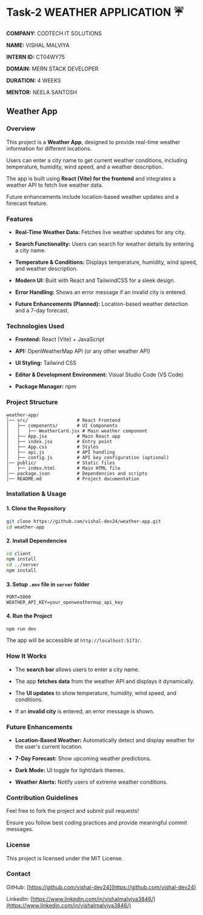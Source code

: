 # Task-2 WEATHER APPLICATION ☔

**COMPANY:** CODTECH IT SOLUTIONS  

**NAME:** VISHAL MALVIYA  

**INTERN ID:** CT04WY75  

**DOMAIN:** MERN STACK DEVELOPER  

**DURATION:** 4 WEEKS  

**MENTOR:** NEELA SANTOSH  

## Weather App

### Overview

This project is a **Weather App**, designed to provide real-time weather information for different locations. 

Users can enter a city name to get current weather conditions, including temperature, humidity, wind speed, and a weather description. 

The app is built using **React (Vite) for the frontend** and integrates a weather API to fetch live weather data. 

Future enhancements include location-based weather updates and a forecast feature. 

### Features

- **Real-Time Weather Data:** Fetches live weather updates for any city.  

- **Search Functionality:** Users can search for weather details by entering a city name.  

- **Temperature & Conditions:** Displays temperature, humidity, wind speed, and weather description.  

- **Modern UI:** Built with React and TailwindCSS for a sleek design.  

- **Error Handling:** Shows an error message if an invalid city is entered.  

- **Future Enhancements (Planned):** Location-based weather detection and a 7-day forecast.  

### Technologies Used

- **Frontend:** React (Vite) + JavaScript  

- **API:** OpenWeatherMap API (or any other weather API)  

- **UI Styling:** Tailwind CSS  

- **Editor & Development Environment:** Visual Studio Code (VS Code)  

- **Package Manager:** npm  

### Project Structure

```
weather-app/
│── src/                  # React Frontend
│   ├── components/       # UI Components
│   │   ├── WeatherCard.jsx # Main weather component
│   ├── App.jsx           # Main React app
│   ├── index.jsx         # Entry point
│   ├── App.css           # Styles
│   ├── api.js            # API handling
│   ├── config.js         # API key configuration (optional)
│── public/               # Static files
│   ├── index.html        # Main HTML file
│── package.json          # Dependencies and scripts
│── README.md             # Project documentation
```

### Installation & Usage

#### 1. Clone the Repository

```sh
git clone https://github.com/vishal-dev24/weather-app.git
cd weather-app
```

#### 2. Install Dependencies

```sh
cd client  
npm install  
cd ../server  
npm install  
```

#### 3. Setup `.env` file in `server` folder

```env
PORT=5000  
WEATHER_API_KEY=your_openweathermap_api_key  
```

#### 4. Run the Project

```sh
npm run dev
```

The app will be accessible at `http://localhost:5173/`.  

### How It Works

- The **search bar** allows users to enter a city name.  

- The app **fetches data** from the weather API and displays it dynamically.  

- The **UI updates** to show temperature, humidity, wind speed, and conditions.  

- If an **invalid city** is entered, an error message is shown.  

### Future Enhancements

- **Location-Based Weather:** Automatically detect and display weather for the user's current location.  

- **7-Day Forecast:** Show upcoming weather predictions.  

- **Dark Mode:** UI toggle for light/dark themes.  

- **Weather Alerts:** Notify users of extreme weather conditions.  

### Contribution Guidelines

Feel free to fork the project and submit pull requests! 

Ensure you follow best coding practices and provide meaningful commit messages.  

### License

This project is licensed under the MIT License.  

### Contact

GitHub: [https://github.com/vishal-dev24](https://github.com/vishal-dev24)  

LinkedIn: [https://www.linkedin.com/in/vishalmalviya3846/](https://www.linkedin.com/in/vishalmalviya3846/)  

